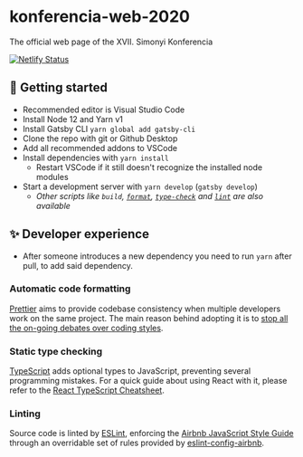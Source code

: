 # konferencia-web-2020

The official web page of the XVII. Simonyi Konferencia

[![Netlify Status](https://api.netlify.com/api/v1/badges/0846b2e0-eb9c-4169-afe8-f7e6550f0a05/deploy-status)](https://app.netlify.com/sites/simonyi-konf-2020/deploys)

## 🚀 Getting started

- Recommended editor is Visual Studio Code
- Install Node 12 and Yarn v1
- Install Gatsby CLI `yarn global add gatsby-cli`
- Clone the repo with git or Github Desktop
- Add all recommended addons to VSCode
- Install dependencies with `yarn install`
  - Restart VSCode if it still doesn't recognize the installed node modules
- Start a development server with `yarn develop` (`gatsby develop`)
  - _Other scripts like `build`, [`format`](#automatic-code-formatting), [`type-check`](#static-type-checking) and [`lint`](#linting) are also available_

## ✨ Developer experience

- After someone introduces a new dependency you need to run `yarn` after pull, to add said dependency.

### Automatic code formatting

[Prettier][] aims to provide codebase consistency when multiple developers work on the same project. The main reason behind adopting it is to [stop all the on-going debates over coding styles][].

[prettier]: https://prettier.io/
[stop all the on-going debates over coding styles]: https://prettier.io/docs/en/why-prettier.html

### Static type checking

[TypeScript][] adds optional types to JavaScript, preventing several programming mistakes. For a quick guide about using React with it, please refer to the [React TypeScript Cheatsheet][].

[typescript]: https://www.typescriptlang.org/
[react typescript cheatsheet]: https://github.com/sw-yx/react-typescript-cheatsheet

### Linting

Source code is linted by [ESLint][], enforcing the [Airbnb JavaScript Style Guide][] through an overridable set of rules provided by [eslint-config-airbnb][].

[eslint]: https://eslint.org/
[airbnb javascript style guide]: https://github.com/airbnb/javascript
[eslint-config-airbnb]: https://github.com/airbnb/javascript/tree/master/packages/eslint-config-airbnb

